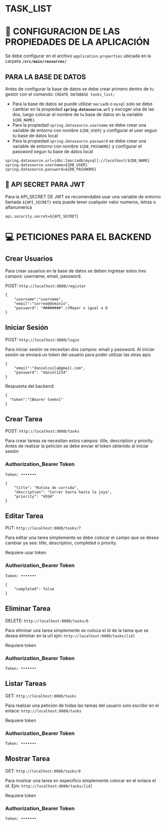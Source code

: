 # TASK_LIST

# 🔨 CONFIGURACION DE LAS PROPIEDADES DE LA APLICACIÓN

Se debe configurar en el archivo `application.properties` ubicada en la carpeta **`/src/main/resources/`**

## PARA LA BASE DE DATOS

Antes de configurar la base de datos se debe crear primero dentro de tu gestor con el comando: `CREATE DATABASE tasks_list;`

+ Para la base de datos se puede utilizar `mariadb` o `mysql` solo se debe cambiar en la propiedad **`spring.datasource.url`** y escoger una de las dos, luego colocar el nombre de tu base de datos en la variable `${DB_NAME}`
+ Para la propiedad `spring.datasource.username` se debe crear una variable de entorno con nombre `${DB_USER}` y configurar el user segun tu base de datos local
+ Para la propiedad `spring.datasource.password` se debe crear una variable de entorno con nombre `${DB_PASSWORD}` y configurar el password segun tu base de datos local

```
spring.datasource.url=jdbc:[mariadb|mysql]://localhost/${DB_NAME}
spring.datasource.username=${DB_USER}
spring.datasource.password=${DB_PASSWORD}
```

## 🔑 API SECRET PARA JWT

Para la API_SECRET DE JWT es recomendable usar una variable de entorno llamada `${API_SECRET}` esta puede tener cualquier valor numeros, letras o alfanumerica

```
api.security.secret=${API_SECRET}
```

# 💻 PETICIONES PARA EL BACKEND

## Crear Usuarios

Para crear usuarios en la base de datos se deben ingresar estos tres campos: username, email, password.

POST: `http://localhost:8080/register`

```
{
    "username":"username",
    "email":"correo@dominio",
    "password": "########" //Mayor o igual a 8
}
```

## Iniciar Sesión

POST: `http://localhost:8080/login`

Para iniciar sesión se necesitan dos campos: email y password. Al iniciar sesión se enviará un token del usuario para poder utilizar las otras apis

```
{
    "email":"danielcoila@gmail.com",
    "password": "daniel1234"
}
```
Respuesta del backend:
```
{
  "token":"[Bearer toekn]"
}
```
## Crear Tarea

POST: `http://localhost:8080/tasks`

Para crear tareas se necesitan estos campos: title, description y priority. Antes de realizar la petición se debe enviar el token obtenido al iniciar sesión

### Authorization_Bearer Token

`Token: •••••••`

```
{
    "title": "Rutina de corrida",
    "description": "Correr hasta hasta la joya",
    "priority": "HIGH"
}
```

## Editar Tarea

PUT: `http://localhost:8080/tasks/7`

Para editar una tarea simplemente se debe colocar el campo que se desea cambiar ya sea: title, description, completed o priority.

Requiere usar token

### Authorization_Bearer Token

`Token: •••••••`

```
{
    "completed": false
}
```

## Eliminar Tarea

DELETE: `http://localhost:8080/tasks/6`

Para eliminar una tarea simplemente se coloca el id de la tarea que se desea eliminar en la url ejm: `http://localhost:8080/tasks/[id]`

Requiere token

### Authorization_Bearer Token

`Token: •••••••`

## Listar Tareas

GET: `http://localhost:8080/tasks`

Para realizar una peticion de todas las tareas del usuario solo escribir en el enlace: `http://localhost:8080/tasks`

Requiere token

### Authorization_Bearer Token

`Token: •••••••`

## Mostrar Tarea

GET: `http://localhost:8080/tasks/8`

Para mostrar una tarea en especifico simplemente colocar en el enlace el id.
Ejm: `http://localhost:8080/tasks/[id]`

Requiere token

### Authorization_Bearer Token

`Token: •••••••`


